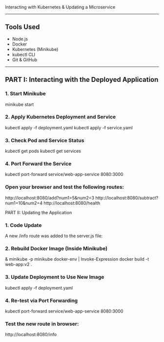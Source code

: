 Interacting with Kubernetes & Updating a Microservice

---
## Tools Used

- Node.js
- Docker
- Kubernetes (Minikube)
- kubectl CLI
- Git & GitHub

---
## PART I: Interacting with the Deployed Application

### 1. Start Minikube
minikube start
### 2. Apply Kubernetes Deployment and Service

kubectl apply -f deployment.yaml
kubectl apply -f service.yaml

### 3. Check Pod and Service Status
kubectl get pods
kubectl get services

### 4. Port Forward the Service
kubectl port-forward service/web-app-service 8080:3000

### Open your browser and test the following routes:
http://localhost:8080/add?num1=5&num2=3
http://localhost:8080/subtract?num1=10&num2=4
http://localhost:8080/health

PART II: Updating the Application
### 1. Code Update
A new /info route was added to the server.js file:

### 2. Rebuild Docker Image (Inside Minikube)
& minikube -p minikube docker-env | Invoke-Expression
docker build -t web-app:v2 .

### 3. Update Deployment to Use New Image
kubectl apply -f deployment.yaml

### 4. Re-test via Port Forwarding
kubectl port-forward service/web-app-service 8080:3000

### Test the new route in browser:
http://localhost:8080/info



